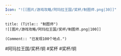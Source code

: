 ```yaml
---
Icon: "![[图片/游戏攻略/阿玛拉王国/奖杯/制图师.png|30]]"
---
```

```ad-common-bronze-trophy
title: (Title:: "制图师")
![[图片/游戏攻略/阿玛拉王国/奖杯/制图师.png|100]]

(Comment:: "已发现100个地点.")
```

#阿玛拉王国/奖杯/铜 #奖杯 #奖杯/铜
